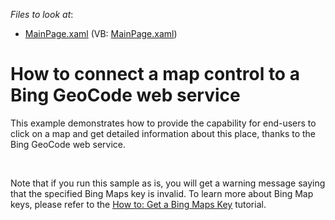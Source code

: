 <!-- default file list -->
*Files to look at*:

* [MainPage.xaml](./CS/DXMap_GeoCodeProvider/MainPage.xaml) (VB: [MainPage.xaml](./VB/DXMap_GeoCodeProvider/MainPage.xaml))
<!-- default file list end -->
# How to connect a map control to a Bing GeoCode web service


<p>This example demonstrates how to provide the capability for end-users to click on a map and get detailed information about this place, thanks to the Bing GeoCode web service.</p><br />
<p>Note that if you run this sample as is, you will get a warning message saying that the specified Bing Maps key is invalid. To learn more about Bing Map keys, please refer to the <a href="http://help.devexpress.com/#Silverlight/CustomDocument5975"><u>How to: Get a Bing Maps Key</u></a> tutorial.</p><br />


<br/>


